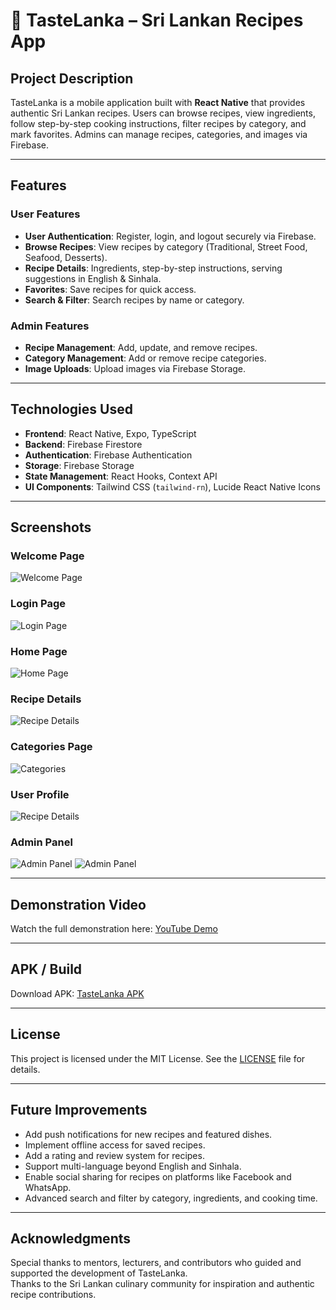 # 🍲 TasteLanka – Sri Lankan Recipes App

## Project Description
TasteLanka is a mobile application built with **React Native** that provides authentic Sri Lankan recipes. Users can browse recipes, view ingredients, follow step-by-step cooking instructions, filter recipes by category, and mark favorites. Admins can manage recipes, categories, and images via Firebase.

---

## Features

### User Features
- **User Authentication**: Register, login, and logout securely via Firebase.
- **Browse Recipes**: View recipes by category (Traditional, Street Food, Seafood, Desserts).
- **Recipe Details**: Ingredients, step-by-step instructions, serving suggestions in English & Sinhala.
- **Favorites**: Save recipes for quick access.
- **Search & Filter**: Search recipes by name or category.

### Admin Features
- **Recipe Management**: Add, update, and remove recipes.
- **Category Management**: Add or remove recipe categories.
- **Image Uploads**: Upload images via Firebase Storage.

---

## Technologies Used
- **Frontend**: React Native, Expo, TypeScript
- **Backend**: Firebase Firestore
- **Authentication**: Firebase Authentication
- **Storage**: Firebase Storage
- **State Management**: React Hooks, Context API
- **UI Components**: Tailwind CSS (`tailwind-rn`), Lucide React Native Icons

---

## Screenshots

### Welcome Page
![Welcome Page](screenshots/welcome.jpg)

### Login Page
![Login Page](screenshots/login.jpg)

### Home Page
![Home Page](screenshots/home.jpg)

### Recipe Details
![Recipe Details](screenshots/recipedetails.jpg)

### Categories Page
![Categories](screenshots/category.jpg)

### User Profile
![Recipe Details](screenshots/profile.jpg)

### Admin Panel
![Admin Panel](screenshots/admin1.png)
![Admin Panel](screenshots/admin2.png)

---

## Demonstration Video
Watch the full demonstration here: [YouTube Demo](https://youtu.be/Y-sX6inW_sI?si=NS4ldMT4mT4MV30a)

---

## APK / Build
Download APK: [TasteLanka APK](https://your-cloud-link.com/tastelanka.apk)

---

## License

This project is licensed under the MIT License. See the [LICENSE](LICENSE) file for details.

---

## Future Improvements

- Add push notifications for new recipes and featured dishes.
- Implement offline access for saved recipes.
- Add a rating and review system for recipes.
- Support multi-language beyond English and Sinhala.
- Enable social sharing for recipes on platforms like Facebook and WhatsApp.
- Advanced search and filter by category, ingredients, and cooking time.

---

## Acknowledgments

Special thanks to mentors, lecturers, and contributors who guided and supported the development of TasteLanka.  
Thanks to the Sri Lankan culinary community for inspiration and authentic recipe contributions.
